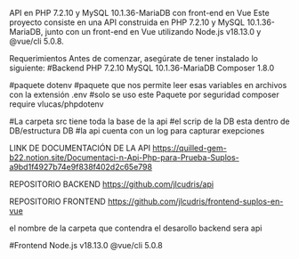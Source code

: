 API en PHP 7.2.10 y MySQL 10.1.36-MariaDB con front-end en Vue
Este proyecto consiste en una API construida en PHP 7.2.10 y MySQL 10.1.36-MariaDB, junto con un front-end en Vue utilizando Node.js v18.13.0 y @vue/cli 5.0.8.

Requerimientos
Antes de comenzar, asegúrate de tener instalado lo siguiente:
#Backend
PHP 7.2.10
MySQL 10.1.36-MariaDB
Composer 1.8.0

#paquete dotenv 
#paquete  que nos permite leer esas variables en archivos con la extensión .env
#solo se uso este Paquete por seguridad
composer require vlucas/phpdotenv

#La carpeta src tiene toda la base de la api
#el scrip de la DB esta dentro de DB/estructura DB
#la api cuenta con un log para capturar exepciones

LINK DE DOCUMENTACIÓN DE LA API
https://quilled-gem-b22.notion.site/Documentaci-n-Api-Php-para-Prueba-Suplos-a9bd1f4927b74e9f838f402d2c65e798

REPOSITORIO BACKEND https://github.com/jlcudris/api

REPOSITORIO FRONTEND https://github.com/jlcudris/frontend-suplos-en-vue

el nombre de la carpeta que contendra el desarollo backend sera api

#Frontend
Node.js v18.13.0
@vue/cli 5.0.8